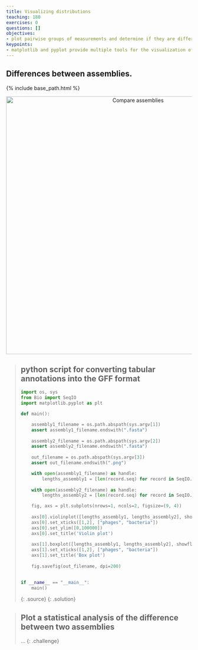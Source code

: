 ```yaml
---
title: Visualizing distributions
teaching: 180
exercises: 0
questions: []
objectives:
- plot pairwise groups of measurements and determine if they are different
keypoints:
- matplotlib and pyplot provide multiple tools for the visualization of data points
---
```


## Differences between assemblies.

{% include base_path.html %}
<p align="center">
    <a href="{{ site.carpentries_site }}"><img src="{{ relative_root_path }}/assets/img/violin_vs_boxplot.png" alt="Compare assemblies" width="700" /></a>
</p>

> ## python script for converting tabular annotations into the GFF format
> ```python
> import os, sys
> from Bio import SeqIO
> import matplotlib.pyplot as plt
> 
> def main():
> 
>     assembly1_filename = os.path.abspath(sys.argv[1])
>     assert assembly1_filename.endswith(".fasta")
>     
>     assembly2_filename = os.path.abspath(sys.argv[2])
>     assert assembly2_filename.endswith(".fasta")
>     
>     out_filename = os.path.abspath(sys.argv[3])
>     assert out_filename.endswith(".png")
> 
>     with open(assembly1_filename) as handle:
>         lengths_assembly1 = [len(record.seq) for record in SeqIO.parse(handle, "fasta")]
>         
>     with open(assembly2_filename) as handle:
>         lengths_assembly2 = [len(record.seq) for record in SeqIO.parse(handle, "fasta")]
> 
>     fig, axs = plt.subplots(nrows=1, ncols=2, figsize=(9, 4))
>     
>     axs[0].violinplot([lengths_assembly1, lengths_assembly2], showextrema=False)
>     axs[0].set_xticks([1,2], ["phages", "bacteria"])
>     axs[0].set_ylim([0,100000])
>     axs[0].set_title('Violin plot')
>     
>     axs[1].boxplot([lengths_assembly1, lengths_assembly2], showfliers=False)
>     axs[1].set_xticks([1,2], ["phages", "bacteria"])
>     axs[1].set_title('Box plot')
>     
>     fig.savefig(out_filename, dpi=200)
>     
> 
> if __name__ == "__main__":
>     main()
>```
> {: .source}
{: .solution}



> ## Plot a statistical analysis of the difference between two assemblies
> ...
{: .challenge}
